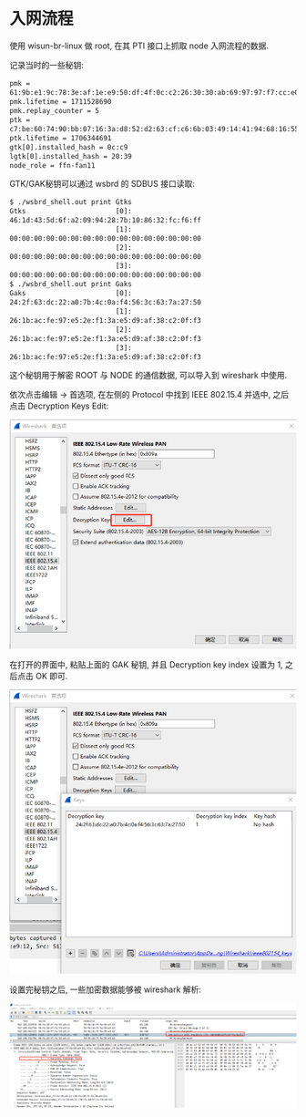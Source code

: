 入网流程
=======

使用 wisun-br-linux 做 root, 在其 PTI 接口上抓取 node 入网流程的数据.

记录当时的一些秘钥:

```
pmk = 61:9b:e1:9c:78:3e:af:1e:e9:50:df:4f:0c:c2:26:30:30:ab:69:97:97:f7:cc:e0:ed:a3:5f:84:01:ff:5c:45
pmk.lifetime = 1711528690
pmk.replay_counter = 5
ptk = c7:be:60:74:90:bb:07:16:3a:d8:52:d2:63:cf:c6:6b:03:49:14:41:94:68:16:55:ec:5a:b1:d8:f8:45:11:09:7e:86:1e:f6:48:e1:64:46:d1:68:92:f1:bb:a2:90:c5
ptk.lifetime = 1706344691
gtk[0].installed_hash = 0c:c9
lgtk[0].installed_hash = 20:39
node_role = ffn-fan11
```

GTK/GAK秘钥可以通过 wsbrd 的 SDBUS 接口读取:

```console
$ ./wsbrd_shell.out print Gtks
Gtks                      [0]: 46:1d:43:5d:6f:a2:09:94:28:7b:10:86:32:fc:f6:ff
                          [1]: 00:00:00:00:00:00:00:00:00:00:00:00:00:00:00:00
                          [2]: 00:00:00:00:00:00:00:00:00:00:00:00:00:00:00:00
                          [3]: 00:00:00:00:00:00:00:00:00:00:00:00:00:00:00:00
$ ./wsbrd_shell.out print Gaks
Gaks                      [0]: 24:2f:63:dc:22:a0:7b:4c:0a:f4:56:3c:63:7a:27:50
                          [1]: 26:1b:ac:fe:97:e5:2e:f1:3a:e5:d9:af:38:c2:0f:f3
                          [2]: 26:1b:ac:fe:97:e5:2e:f1:3a:e5:d9:af:38:c2:0f:f3
                          [3]: 26:1b:ac:fe:97:e5:2e:f1:3a:e5:d9:af:38:c2:0f:f3
```

这个秘钥用于解密 ROOT 与 NODE 的通信数据, 可以导入到 wireshark 中使用.

依次点击编辑 -> 首选项, 在左侧的 Protocol 中找到 IEEE 802.15.4 并选中, 之后点击
Decryption Keys Edit:

![edit](./pic/edit_preference.png)

在打开的界面中, 粘贴上面的 GAK 秘钥, 并且 Decryption key index 设置为 1, 之后点击
OK 即可.

![keys](./pic/import_key.png)

设置完秘钥之后, 一些加密数据能够被 wireshark 解析:

![dhcpv6](./pic/dhcpv6.png)
